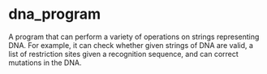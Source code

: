 # dna_program
A program that can perform a variety of operations on strings representing DNA.
For example, it can check whether given strings of DNA are valid, a list of restriction sites given a recognition sequence, and can correct mutations in the DNA.
